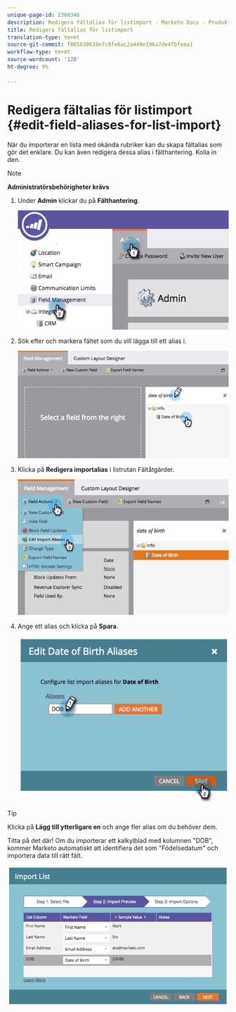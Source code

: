 ```yaml
---
unique-page-id: 2360346
description: Redigera fältalias för listimport - Marketo Docs - Produktdokumentation
title: Redigera fältalias för listimport
translation-type: tm+mt
source-git-commit: f865630638e7c0fe6ac2a449e196a7de4fbfeea1
workflow-type: tm+mt
source-wordcount: '128'
ht-degree: 0%

---
```



# Redigera fältalias för listimport {#edit-field-aliases-for-list-import}

När du importerar en lista med okända rubriker kan du skapa fältalias som gör det enklare. Du kan även redigera dessa alias i fälthantering. Kolla in den.

>[!NOTE]
>
>**Administratörsbehörigheter krävs**

1. Under **Admin** klickar du på **Fälthantering**.

   ![](assets/image2014-9-19-9-3a56-3a22.png)

1. Sök efter och markera fältet som du vill lägga till ett alias i.

   ![](assets/fieldmanagement-findfield.png)

1. Klicka på **Redigera importalias** i listrutan Fältåtgärder.

   ![](assets/fieldmanageemnt-editimport.png)

1. Ange ett alias och klicka på **Spara**.

   ![](assets/image2014-9-19-9-3a57-3a1.png)

>[!TIP]
>
>Klicka på **Lägg till ytterligare en** och ange fler alias om du behöver dem.

Titta på det där! Om du importerar ett kalkylblad med kolumnen &quot;DOB&quot;, kommer Marketo automatiskt att identifiera det som &quot;Födelsedatum&quot; och importera data till rätt fält.

![](assets/image2014-9-19-9-3a57-3a20.png)

